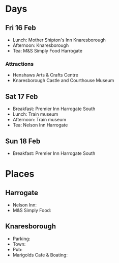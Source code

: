 # Days

## Fri 16 Feb

- Lunch: Mother Shipton's Inn Knaresborough
- Afternoon: Knaresborough
- Tea: M&S Simply Food Harrogate

### Attractions

- Henshaws Arts & Crafts Centre [](https://maps.app.goo.gl/rUx6B84c3EViDcVK6)
- Knaresborough Castle and Courthouse Museum [](https://maps.app.goo.gl/iYeGuHqozBAmdjVq5)

## Sat 17 Feb

- Breakfast: Premier Inn Harrogate South
- Lunch: Train museum
- Afternoon: Train museum
- Tea: Nelson Inn Harrogate

## Sun 18 Feb

- Breakfast: Premier Inn Harrogate South

# Places

## Harrogate

- Nelson Inn: [](https://maps.app.goo.gl/gscuYps7XGuqZD2q8)
- M&S Simply Food: [](https://maps.app.goo.gl/V9FfYKeBJCoZ7yYm9)

## Knaresborough

- Parking: [](https://maps.app.goo.gl/pcNHBbyQftDNWyxSA)
- Town: [](https://maps.app.goo.gl/Hsm3yADwnNyaxfsK7)
- Pub: [](https://maps.app.goo.gl/etnJZLHW6uJXbqmD8)
- Marigolds Cafe & Boating: [](https://maps.app.goo.gl/M9XEwiWbTpZYB5Pu9)
